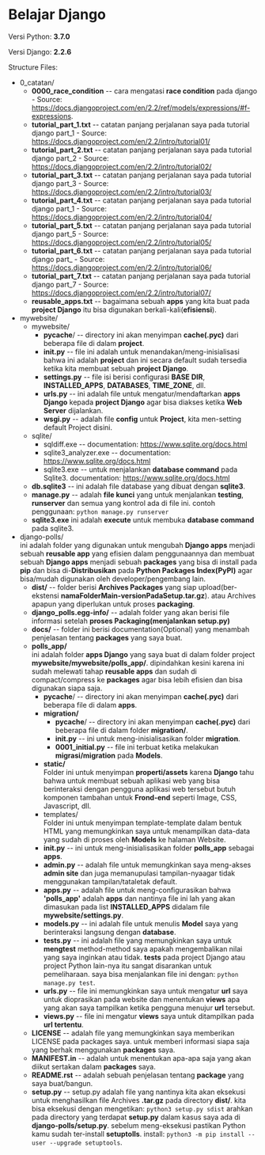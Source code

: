 # Belajar Django
Versi Python: **3.7.0**

Versi Django: **2.2.6**

Structure Files:
* 0_catatan/
  * **0000_race_condition** -- cara mengatasi **race condition** pada django - Source: https://docs.djangoproject.com/en/2.2/ref/models/expressions/#f-expressions.
  * **tutorial_part_1.txt** -- catatan panjang perjalanan saya pada tutorial django part_1 - Source: https://docs.djangoproject.com/en/2.2/intro/tutorial01/
  * **tutorial_part_2.txt** -- catatan panjang perjalanan saya pada tutorial django part_2 - Source: https://docs.djangoproject.com/en/2.2/intro/tutorial02/
  * **tutorial_part_3.txt** -- catatan panjang perjalanan saya pada tutorial django part_3 - Source: https://docs.djangoproject.com/en/2.2/intro/tutorial03/
  * **tutorial_part_4.txt** -- catatan panjang perjalanan saya pada tutorial django part_1 - Source: https://docs.djangoproject.com/en/2.2/intro/tutorial04/
  * **tutorial_part_5.txt** -- catatan panjang perjalanan saya pada tutorial django part_5 - Source: https://docs.djangoproject.com/en/2.2/intro/tutorial05/
  * **tutorial_part_6.txt** -- catatan panjang perjalanan saya pada tutorial django part_ - Source: https://docs.djangoproject.com/en/2.2/intro/tutorial06/
  * **tutorial_part_7.txt** -- catatan panjang perjalanan saya pada tutorial django part_7 - Source: https://docs.djangoproject.com/en/2.2/intro/tutorial07/
  * **reusable_apps.txt** -- bagaimana sebuah **apps** yang kita buat pada **project Django** itu bisa digunakan berkali-kali(**efisiensi**).
* mywebsite/
  * mywebsite/
    * **__pycache__**/ -- directory ini akan menyimpan **cache(.pyc)** dari beberapa file di dalam **project**.
    * **__init__.py** -- file ini adalah untuk menandakan/meng-inisialisasi bahwa ini adalah **project** dan ini secara default sudah tersedia ketika kita membuat sebuah **project Django**.
    * **settings.py** -- file isi berisi configurasi **BASE DIR**, **INSTALLED_APPS**, **DATABASES**, **TIME_ZONE**, dll.
    * **urls.py** -- ini adalah file untuk mengatur/mendaftarkan **apps Django** kepada **project Django** agar bisa diakses ketika **Web Server** dijalankan.
    * **wsgi.py** -- adalah file **config** untuk **Project**, kita men-setting default Project disini.
  * sqlite/
    * sqldiff.exe -- documentation: https://www.sqlite.org/docs.html
    * sqlite3_analyzer.exe -- documentation: https://www.sqlite.org/docs.html
    * sqlite3.exe -- untuk menjalankan **database command** pada Sqlite3. documentation: https://www.sqlite.org/docs.html
  * **db.sqlite3** -- ini adalah file database yang dibuat dengan **sqlite3**.
  * **manage.py** -- adalah **file kunci** yang untuk menjalankan **testing**, **runserver** dan semua yang kontrol ada di file ini. contoh penggunaan: ```python manage.py runserver```
  * **sqlite3.exe** ini adalah **execute** untuk membuka **database command** pada sqlite3.
* django-polls/ </br>
  ini adalah folder yang digunakan untuk mengubah **Django apps** menjadi sebuah **reusable app** yang efisien dalam penggunaannya dan membuat sebuah **Django apps** menjadi sebuah **packages** yang bisa di install pada **pip** dan bisa di-**Distribusikan** pada **Python Packages Index(PyPI)** agar bisa/mudah digunakan oleh developer/pengembang lain.
  * **dist/** -- folder berisi **Archives Packages** yang siap upload(ber-ekstensi **namaFolderMain-versionPadaSetup.tar.gz**). atau Archives apapun yang diperlukan untuk proses **packaging**.
  * **django_polls.egg-info/** -- adalah folder yang akan berisi file informasi setelah **proses Packaging(menjalankan setup.py)**
  * **docs/** -- folder ini berisi documentation(Optional) yang menambah penjelasan tentang **packages** yang saya buat.
  * **polls_app/** </br>
  ini adalah folder **apps Django** yang saya buat di dalam folder project **mywebsite/mywebsite/polls_app/**. dipindahkan kesini karena ini sudah melewati tahap **reusable apps** dan sudah di compact/compress ke **packages** agar bisa lebih efisien dan bisa digunakan siapa saja.
    * **__pycache__**/ -- directory ini akan menyimpan **cache(.pyc)** dari beberapa file di dalam **apps**.
    * **migration/**
      * **__pycache__**/ -- directory ini akan menyimpan **cache(.pyc)** dari beberapa file di dalam folder **migration/**.
      * **__init__.py** -- ini untuk meng-inisialisasikan folder **migration**.
      * **0001_initial.py** -- file ini terbuat ketika melakukan **migrasi/migration** pada **Models**.
    * **static/** </br>
    Folder ini untuk menyimpan **properti/assets** karena **Django** tahu bahwa untuk membuat sebuah aplikasi web yang bisa berinteraksi dengan pengguna aplikasi web tersebut butuh komponen tambahan untuk **Frond-end** seperti Image, CSS, Javascript, dll.
    * templates/ </br>
    Folder ini untuk menyimpan template-template dalam bentuk HTML yang memungkinkan saya untuk menampilkan data-data yang sudah di proses oleh **Models** ke halaman Website.
    * **__init__.py** -- ini untuk meng-inisialisasikan folder **polls_app** sebagai **apps**.
    * **admin.py** -- adalah file untuk memungkinkan saya meng-akses **admin site** dan juga memanupulasi tampilan-nyaagar tidak menggunakan tampilan/tataletak default.
    * **apps.py** -- adalah file untuk meng-configurasikan bahwa **'polls_app'** adalah **apps** dan nantinya file ini lah yang akan dimasukan pada list **INSTALLED_APPS** didalam file **mywebsite/settings.py**.
    * **models.py** -- ini adalah file untuk menulis **Model** saya yang berinteraksi langsung dengan **database**.
    * **tests.py** -- ini adalah file yang memungkinkan saya untuk **mengtest** method-method saya apakah mengembalikan nilai yang saya inginkan atau tidak. **tests** pada project Django atau project Python lain-nya itu sangat disarankan untuk pemeliharaan. saya bisa menjalankan file ini dengan: ```python manage.py test```.
    * **urls.py** -- file ini memungkinkan saya untuk mengatur **url** saya untuk dioprasikan pada website dan menentukan **views** apa yang akan saya tampilkan ketika pengguna menujur **url** tersebut.
    * **views.py** -- file ini mengatur **views** saya untuk ditampilkan pada **url tertentu**.
  * **LICENSE** -- adalah file yang memungkinkan saya memberikan LICENSE pada packages saya. untuk memberi informasi siapa saja yang berhak menggunakan **packages** saya.
  * **MANIFEST.in** -- adalah untuk menentukan apa-apa saja yang akan diikut sertakan dalam **packages** saya.
  * **README.rst** -- adalah sebuah penjelasan tentang **package** yang saya buat/bangun.
  * **setup.py** -- setup.py adalah file yang nantinya kita akan eksekusi untuk menghasilkan file Archives **.tar.gz** pada directory **dist/**. kita bisa eksekusi dengan mengetikan: ```python3 setup.py sdist``` arahkan pada directory yang terdapat **setup.py** dalam kasus saya ada di **django-polls/setup.py**. sebelum meng-eksekusi pastikan Python kamu sudah ter-install **setuptolls**. install: ```python3 -m pip install --user --upgrade setuptools```.
